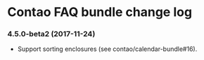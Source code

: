 # Contao FAQ bundle change log

### 4.5.0-beta2 (2017-11-24)

 * Support sorting enclosures (see contao/calendar-bundle#16).
